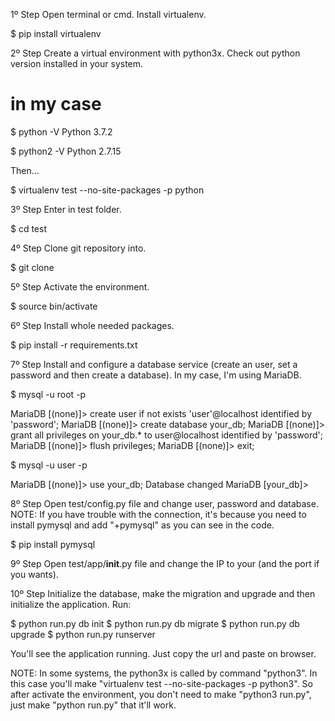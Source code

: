1º Step
Open terminal or cmd.
Install virtualenv.

  $ pip install virtualenv

2º Step
Create a virtual environment with python3x.
Check out python version installed in your system.

  # in my case
  $ python -V
  Python 3.7.2

  $ python2 -V
  Python 2.7.15

Then...

  $ virtualenv test --no-site-packages -p python

3º Step
Enter in test folder.

  $ cd test

4º Step
Clone git repository into.

  $ git clone 

5º Step
Activate the environment.

  $ source bin/activate

6º Step
Install whole needed packages.

  $ pip install -r requirements.txt

7º Step
Install and configure a database service (create an user, set a password and then create a database).
In my case, I'm using MariaDB.

  $ mysql -u root -p
  
  MariaDB [(none)]> create user if not exists 'user'@localhost identified by 'password';
  MariaDB [(none)]> create database your_db;
  MariaDB [(none)]> grant all privileges on your_db.* to user@localhost identified by 'password';
  MariaDB [(none)]> flush privileges;
  MariaDB [(none)]> exit;
  
  $ mysql -u user -p

  MariaDB [(none)]> use your_db;
  Database changed
  MariaDB [your_db]>

8º Step
Open test/config.py file and change user, password and database.
NOTE: If you have trouble with the connection, it's because you need to install pymysql and add "+pymysql" as you can see in the code.

  $ pip install pymysql

9º Step
Open test/app/__init__.py file and change the IP to your (and the port if you wants).

10º Step
Initialize the database, make the migration and upgrade and then initialize the application.
Run:

  $ python run.py db init
  $ python run.py db migrate
  $ python run.py db upgrade
  $ python run.py runserver

You'll see the application running.
Just copy the url and paste on browser.

NOTE: In some systems, the python3x is called by command "python3". In this case you'll make "virtualenv test --no-site-packages -p python3". So after activate the environment, you don't need to make "python3 run.py", just make "python run.py" that it'll work.
